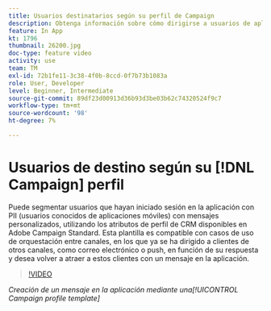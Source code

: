 ```yaml
---
title: Usuarios destinatarios según su perfil de Campaign
description: Obtenga información sobre cómo dirigirse a usuarios de aplicaciones móviles conocidos con mensajes personalizados con atributos de perfil CRM.
feature: In App
kt: 1796
thumbnail: 26200.jpg
doc-type: feature video
activity: use
team: TM
exl-id: 72b1fe11-3c38-4f0b-8ccd-0f7b73b1083a
role: User, Developer
level: Beginner, Intermediate
source-git-commit: 89df23d00913d36b93d3be03b62c74320524f9c7
workflow-type: tm+mt
source-wordcount: '98'
ht-degree: 7%

---
```


# Usuarios de destino según su [!DNL Campaign] perfil

Puede segmentar usuarios que hayan iniciado sesión en la aplicación con PII (usuarios conocidos de aplicaciones móviles) con mensajes personalizados, utilizando los atributos de perfil de CRM disponibles en Adobe Campaign Standard. Esta plantilla es compatible con casos de uso de orquestación entre canales, en los que ya se ha dirigido a clientes de otros canales, como correo electrónico o push, en función de su respuesta y desea volver a atraer a estos clientes con un mensaje en la aplicación.

>[!VIDEO](https://video.tv.adobe.com/v/26200?quality=12&learn=on)

*Creación de un mensaje en la aplicación mediante una[!UICONTROL Campaign profile template]*
